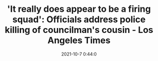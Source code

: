 ---
"title": "'It really does appear to be a firing squad': Officials address police killing of councilman's cousin - Los Angeles Times"
"date": "2021-10-7 0:44:0"
"feed_name": "GOOGLENEWSCONSTRUCTION"
"feed_website": "https://news.google.com/search?q=construction%2Bincident&hl=en-US&gl=US&ceid=US:en"
"feed_rss": "https://news.google.com/rss/search?q=construction%2Bincident&hl=en-US&gl=US&ceid=US:en"
"link": "https://www.latimes.com/socal/daily-pilot/entertainment/story/2021-10-06/it-really-does-appear-to-be-a-firing-squad-officials-address-police-killing-of-councilmans-cousin"
"source": "{'href': 'https://www.latimes.com', 'title': 'Los Angeles Times'}"
"file": "_posts/2021-1-1-c046e74d673d54f2461d4ee5b709825064c4137a.md"
"accident": "0"
"drilling": "0"
"dead": "0"
"injured": "0"
"arrested": "0"
"place": "unknown place"
"where": "unknown site"
"causes": "unknown"
"place_uri": "unknown place"
---